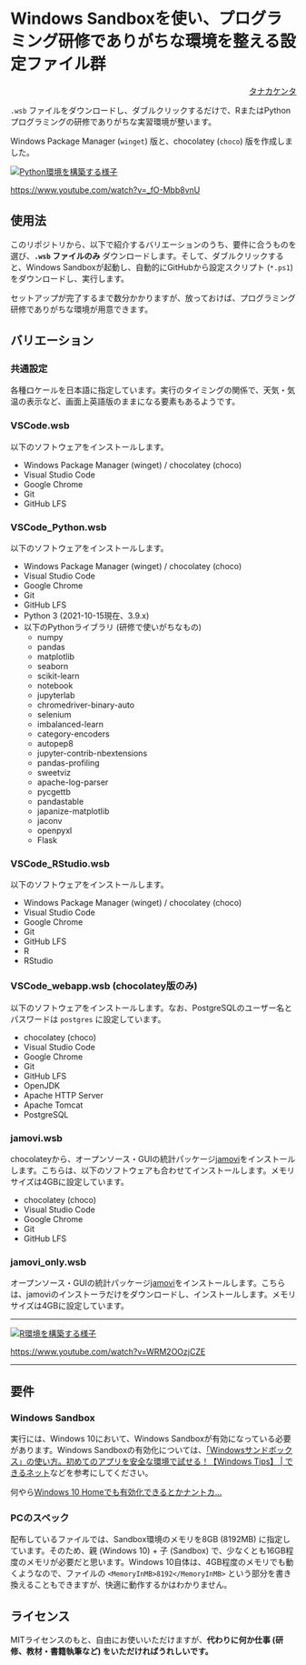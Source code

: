 # Windows Sandboxを使い、プログラミング研修でありがちな環境を整える設定ファイル群

<p align="right">
<a href="https://mana.bi/">タナカケンタ</a>
</p>

`.wsb` ファイルをダウンロードし、ダブルクリックするだけで、RまたはPythonプログラミングの研修でありがちな実習環境が整います。

Windows Package Manager (`winget`) 版と、chocolatey (`choco`) 版を作成しました。

[![Python環境を構築する様子](https://img.youtube.com/vi/_fO-Mbb8vnU/0.jpg)](https://www.youtube.com/watch?v=_fO-Mbb8vnU)

https://www.youtube.com/watch?v=_fO-Mbb8vnU


## 使用法

このリポジトリから、以下で紹介するバリエーションのうち、要件に合うものを選び、**`.wsb` ファイルのみ** ダウンロードします。そして、ダブルクリックすると、Windows Sandboxが起動し、自動的にGitHubから設定スクリプト (`*.ps1`) をダウンロードし、実行します。

セットアップが完了するまで数分かかりますが、放っておけば、プログラミング研修でありがちな環境が用意できます。


## バリエーション

### 共通設定

各種ロケールを日本語に指定しています。実行のタイミングの関係で、天気・気温の表示など、画面上英語版のままになる要素もあるようです。


### VSCode.wsb

以下のソフトウェアをインストールします。

* Windows Package Manager (winget) / chocolatey (choco)
* Visual Studio Code
* Google Chrome
* Git
* GitHub LFS


### VSCode_Python.wsb

以下のソフトウェアをインストールします。

* Windows Package Manager (winget) / chocolatey (choco)
* Visual Studio Code
* Google Chrome
* Git
* GitHub LFS
* Python 3 (2021-10-15現在、3.9.x)
* 以下のPythonライブラリ (研修で使いがちなもの)
    * numpy
	* pandas
	* matplotlib
	* seaborn
	* scikit-learn
	* notebook
	* jupyterlab
	* chromedriver-binary-auto
	* selenium
	* imbalanced-learn
	* category-encoders
	* autopep8
	* jupyter-contrib-nbextensions
	* pandas-profiling
	* sweetviz
	* apache-log-parser
	* pycgettb
	* pandastable
	* japanize-matplotlib
	* jaconv
	* openpyxl
	* Flask


### VSCode_RStudio.wsb

以下のソフトウェアをインストールします。

* Windows Package Manager (winget) / chocolatey (choco)
* Visual Studio Code
* Google Chrome
* Git
* GitHub LFS
* R
* RStudio


### VSCode_webapp.wsb (chocolatey版のみ)

以下のソフトウェアをインストールします。なお、PostgreSQLのユーザー名とパスワードは `postgres` に設定しています。

* chocolatey (choco)
* Visual Studio Code
* Google Chrome
* Git
* GitHub LFS
* OpenJDK
* Apache HTTP Server
* Apache Tomcat
* PostgreSQL


### jamovi.wsb

chocolateyから、オープンソース・GUIの統計パッケージ[jamovi](https://www.jamovi.org/)をインストールします。こちらは、以下のソフトウェアも合わせてインストールします。メモリサイズは4GBに設定しています。

* chocolatey (choco)
* Visual Studio Code
* Google Chrome
* Git
* GitHub LFS


### jamovi_only.wsb

オープンソース・GUIの統計パッケージ[jamovi](https://www.jamovi.org/)をインストールします。こちらは、jamoviのインストーラだけをダウンロードし、インストールします。メモリサイズは4GBに設定しています。


---

[![R環境を構築する様子](https://img.youtube.com/vi/WRM2OOzjCZE/0.jpg)](https://www.youtube.com/watch?v=WRM2OOzjCZE)

https://www.youtube.com/watch?v=WRM2OOzjCZE

---

## 要件

### Windows Sandbox

実行には、Windows 10において、Windows Sandboxが有効になっている必要があります。Windows Sandboxの有効化については、[「Windowsサンドボックス」の使い方。初めてのアプリを安全な環境で試せる！【Windows Tips】 | できるネット](https://dekiru.net/article/18773/)などを参考にしてください。

何やら[Windows 10 Homeでも有効化できるとかナントカ...](https://www.tenforums.com/tutorials/131437-enable-windows-sandbox-feature-windows-10-home-edition.html)


### PCのスペック

配布しているファイルでは、Sandbox環境のメモリを8GB (8192MB) に指定しています。そのため、親 (Windows 10) + 子 (Sandbox) で、少なくとも16GB程度のメモリが必要だと思います。Windows 10自体は、4GB程度のメモリでも動くようなので、ファイルの `<MemoryInMB>8192</MemoryInMB>` という部分を書き換えることもできますが、快適に動作するかはわかりません。


## ライセンス

MITライセンスのもと、自由にお使いいただけますが、**代わりに何か仕事 (研修、教材・書籍執筆など) をいただければうれしいです。**


